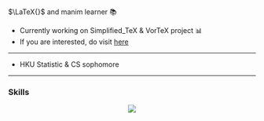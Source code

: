$\LaTeX{}$ and manim learner 📚

- Currently working on Simplified_TeX & VorTeX project 📊  
- If you are interested, do visit [here](https://github.com/Goge052215/VorTeX)

---

- HKU Statistic & CS sophomore

<!---
Goge052215/Goge052215 is a ✨ special ✨ repository because its `README.md` (this file) appears on your GitHub profile.
You can click the Preview link to take a look at your changes.
--->

---

### Skills

<p align="center">
  <a href="https://go-skill-icons.vercel.app/">
    <img
      src="https://go-skill-icons.vercel.app/api/icons?i=c,swift,js,python,dask,ray,matlab,latex"
    />
  </a>
</p>
